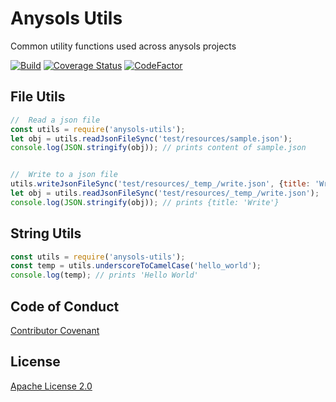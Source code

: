 # Anysols Utils
Common utility functions used across anysols projects

[![Build](https://github.com/anysols/anysols-utils/workflows/Node%20CI/badge.svg)](https://github.com/anysols/anysols-utils/actions?workflow=Node+CI)
[![Coverage Status](https://coveralls.io/repos/github/anysols/anysols-utils/badge.svg?branch=master)](https://coveralls.io/github/anysols/anysols-utils?branch=master)
[![CodeFactor](https://www.codefactor.io/repository/github/anysols/anysols-utils/badge)](https://www.codefactor.io/repository/github/anysols/anysols-utils)

## File Utils
```js
//  Read a json file
const utils = require('anysols-utils');
let obj = utils.readJsonFileSync('test/resources/sample.json');
console.log(JSON.stringify(obj)); // prints content of sample.json


//  Write to a json file
utils.writeJsonFileSync('test/resources/_temp_/write.json', {title: 'Write'});
let obj = utils.readJsonFileSync('test/resources/_temp_/write.json');
console.log(JSON.stringify(obj)); // prints {title: 'Write'}
```

## String Utils
```js
const utils = require('anysols-utils');
const temp = utils.underscoreToCamelCase('hello_world');
console.log(temp); // prints 'Hello World'
```

## Code of Conduct
[Contributor Covenant](/CODE_OF_CONDUCT.md)

## License
[Apache License 2.0](/LICENSE)
